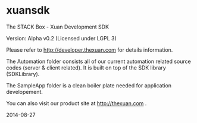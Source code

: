 xuansdk
=======

The STACK Box - Xuan Development SDK

Version: Alpha v0.2 (Licensed under LGPL 3)

Please refer to http://developer.thexuan.com for details information.

The Automation folder consists all of our current automation related source codes (server & client related). It is built on top of the SDK library (SDKLibrary).

The SampleApp folder is a clean boiler plate needed for application developement.

You can also visit our product site at http://thexuan.com .

2014-08-27
